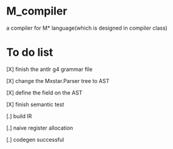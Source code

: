 # M_compiler
a compiler for M* language(which is designed in compiler class)

# To do list
[X] finish the antlr g4 grammar file

[X] change the Mxstar.Parser tree to AST

[X] define the field on the AST

[X] finish semantic test

[.] build IR

[.] naive register allocation

[.] codegen successful 